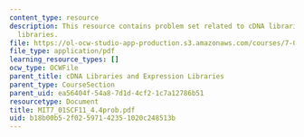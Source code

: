 ```yaml
---
content_type: resource
description: This resource contains problem set related to cDNA libraries and expression
  libraries.
file: https://ol-ocw-studio-app-production.s3.amazonaws.com/courses/7-01sc-fundamentals-of-biology-fall-2011/b18b00b52f02597142351020c248513b_MIT7_01SCF11_4.4prob.pdf
file_type: application/pdf
learning_resource_types: []
ocw_type: OCWFile
parent_title: cDNA Libraries and Expression Libraries
parent_type: CourseSection
parent_uid: ea56404f-54a8-7d1d-4cf2-1c7a12786b51
resourcetype: Document
title: MIT7_01SCF11_4.4prob.pdf
uid: b18b00b5-2f02-5971-4235-1020c248513b
---
```

